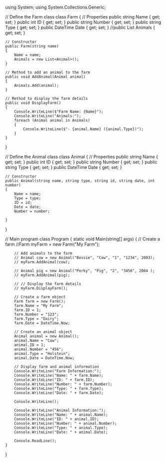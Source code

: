 using System;
using System.Collections.Generic;

// Define the Farm class
class Farm
{
    // Properties
    public string Name { get; set; }
    public int ID { get; set; }
    public string Number { get; set; }
    public string Type { get; set; }
    public DateTime Date { get; set; }
    //public List<Animal> Animals { get; set; }

    // Constructor
    public Farm(string name)
    {
        Name = name;
        Animals = new List<Animal>();
    }

    // Method to add an animal to the farm
    public void AddAnimal(Animal animal)
    {
        Animals.Add(animal);
    }

    // Method to display the farm details
    public void DisplayFarm()
    {
        Console.WriteLine($"Farm Name: {Name}");
        Console.WriteLine("Animals:");
        foreach (Animal animal in Animals)
        {
            Console.WriteLine($"- {animal.Name} ({animal.Type})");
        }
    }
}

// Define the Animal class
class Animal 
{
    // Properties
    public string Name { get; set; }
    public int ID { get; set; }
    public string Number { get; set; }
    public string Type { get; set; }
    public DateTime Date { get; set; }

    // Constructor
    public Animal(string name, string type, string id, string date, int number)
    {
        Name = name;
        Type = type;
        ID = id;
        Date = date;
        Number = number;

    }
}

// Main program
class Program
{
    static void Main(string[] args)
    {
        // Create a farm
        //Farm myFarm = new Farm("My Farm");

        // Add animals to the farm
        // Animal cow = new Animal("Bessie", "Cow", "1", "1234", 2003);
        // myFarm.AddAnimal(cow);

        // Animal pig = new Animal("Porky", "Pig", "2", "3456", 2004 );
        // myFarm.AddAnimal(pig);

        // // Display the farm details
        // myFarm.DisplayFarm();

        // Create a farm object
        Farm farm = new Farm();
        farm.Name = "My Farm";
        farm.ID = 1;
        farm.Number = "123";
        farm.Type = "Dairy";
        farm.Date = DateTime.Now;

        // Create an animal object
        Animal animal = new Animal();
        animal.Name = "Cow";
        animal.ID = 1;
        animal.Number = "456";
        animal.Type = "Holstein";
        animal.Date = DateTime.Now;

        // Display farm and animal information
        Console.WriteLine("Farm Information:");
        Console.WriteLine("Name: " + farm.Name);
        Console.WriteLine("ID: " + farm.ID);
        Console.WriteLine("Number: " + farm.Number);
        Console.WriteLine("Type: " + farm.Type);
        Console.WriteLine("Date: " + farm.Date);

        Console.WriteLine();

        Console.WriteLine("Animal Information:");
        Console.WriteLine("Name: " + animal.Name);
        Console.WriteLine("ID: " + animal.ID);
        Console.WriteLine("Number: " + animal.Number);
        Console.WriteLine("Type: " + animal.Type);
        Console.WriteLine("Date: " + animal.Date);

        Console.ReadLine();
    }
}
